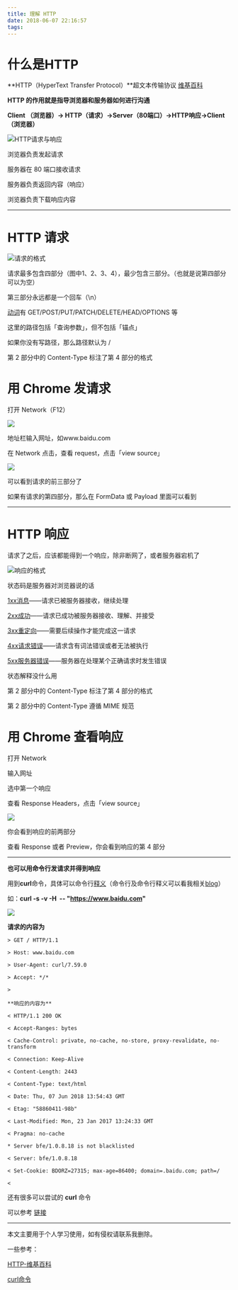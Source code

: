 ```yaml
---
title: 理解 HTTP
date: 2018-06-07 22:16:57
tags:
---
```

# **什么是HTTP**

**HTTP（HyperText Transfer Protocol）**超文本传输协议 [维基百科](https://zh.wikipedia.org/wiki/%E8%B6%85%E6%96%87%E6%9C%AC%E4%BC%A0%E8%BE%93%E5%8D%8F%E8%AE%AE#%E5%8D%8F%E8%AE%AE%E6%A6%82%E8%BF%B0)

**HTTP 的作用就是指导浏览器和服务器如何进行沟通**

**Client （浏览器）→ HTTP（请求）→Server（80端口）→HTTP响应→Client（浏览器）**

![HTTP请求与响应](https://upload-images.jianshu.io/upload_images/7094266-e2b8fabd058d2313.jpg?imageMogr2/auto-orient/strip%7CimageView2/2/w/1240)

浏览器负责发起请求

服务器在 80 端口接收请求

服务器负责返回内容（响应）

浏览器负责下载响应内容

* * *

# **HTTP 请求**

![请求的格式](https://upload-images.jianshu.io/upload_images/7094266-3255f775c068ece3.jpg?imageMogr2/auto-orient/strip%7CimageView2/2/w/1240)

请求最多包含四部分（图中1、2、3、4），最少包含三部分。（也就是说第四部分可以为空）

第三部分永远都是一个回车（\n）

[动词](https://zh.wikipedia.org/wiki/%E8%B6%85%E6%96%87%E6%9C%AC%E4%BC%A0%E8%BE%93%E5%8D%8F%E8%AE%AE#%E8%AF%B7%E6%B1%82%E6%96%B9%E6%B3%95)有 GET/POST/PUT/PATCH/DELETE/HEAD/OPTIONS 等

这里的路径包括「查询参数」，但不包括「锚点」

如果你没有写路径，那么路径默认为 /

第 2 部分中的 Content-Type 标注了第 4 部分的格式

# **用 Chrome 发请求**

打开 Network（F12）

![](https://upload-images.jianshu.io/upload_images/7094266-ac46ff3c447bfe4a.jpg?imageMogr2/auto-orient/strip%7CimageView2/2/w/1240)

地址栏输入网址，如www.baidu.com

在 Network 点击，查看 request，点击「view source」

![](https://upload-images.jianshu.io/upload_images/7094266-a26b808214a7f891.jpg?imageMogr2/auto-orient/strip%7CimageView2/2/w/1240)

可以看到请求的前三部分了

如果有请求的第四部分，那么在 FormData 或 Payload 里面可以看到

* * *

# **HTTP 响应**

请求了之后，应该都能得到一个响应，除非断网了，或者服务器宕机了

![响应的格式](https://upload-images.jianshu.io/upload_images/7094266-0a2a709c31b4f71e.jpg?imageMogr2/auto-orient/strip%7CimageView2/2/w/1240)

状态码是服务器对浏览器说的话

[1xx消息](https://zh.wikipedia.org/wiki/HTTP%E7%8A%B6%E6%80%81%E7%A0%81#1xx%E6%B6%88%E6%81%AF)——请求已被服务器接收，继续处理

[2xx成功](https://zh.wikipedia.org/wiki/HTTP%E7%8A%B6%E6%80%81%E7%A0%81#2xx%E6%88%90%E5%8A%9F)——请求已成功被服务器接收、理解、并接受

[3xx重定向](https://zh.wikipedia.org/wiki/HTTP%E7%8A%B6%E6%80%81%E7%A0%81#3xx%E9%87%8D%E5%AE%9A%E5%90%91)——需要后续操作才能完成这一请求

[4xx请求错误](https://zh.wikipedia.org/wiki/HTTP%E7%8A%B6%E6%80%81%E7%A0%81#4xx%E8%AF%B7%E6%B1%82%E9%94%99%E8%AF%AF)——请求含有词法错误或者无法被执行

[5xx服务器错误](https://zh.wikipedia.org/wiki/HTTP%E7%8A%B6%E6%80%81%E7%A0%81#5xx%E6%9C%8D%E5%8A%A1%E5%99%A8%E9%94%99%E8%AF%AF)——服务器在处理某个正确请求时发生错误

状态解释没什么用

第 2 部分中的 Content-Type 标注了第 4 部分的格式

第 2 部分中的 Content-Type 遵循 MIME 规范

# **用 Chrome 查看响应**

打开 Network

输入网址

选中第一个响应

查看 Response Headers，点击「view source」

![](https://upload-images.jianshu.io/upload_images/7094266-c1ef5f68fe12bac5.jpg?imageMogr2/auto-orient/strip%7CimageView2/2/w/1240)

你会看到响应的前两部分

查看 Response 或者 Preview，你会看到响应的第 4 部分

* * *

**也可以用命令行发请求并得到响应**

用到**curl**命令，具体可以命令行[释义](https://explainshell.com/)（命令行及命令行释义可以看我相关[blog](https://www.jianshu.com/p/dcf636cbe6af)）

如：**curl -s -v -H  -- "https://www.baidu.com"**

![](https://upload-images.jianshu.io/upload_images/7094266-fb73225d2f20d079.jpg?imageMogr2/auto-orient/strip%7CimageView2/2/w/1240)

**请求的内容为**
```
> GET / HTTP/1.1

> Host: www.baidu.com

> User-Agent: curl/7.59.0

> Accept: */*

>

**响应的内容为**

< HTTP/1.1 200 OK

< Accept-Ranges: bytes

< Cache-Control: private, no-cache, no-store, proxy-revalidate, no-transform

< Connection: Keep-Alive

< Content-Length: 2443

< Content-Type: text/html

< Date: Thu, 07 Jun 2018 13:54:43 GMT

< Etag: "58860411-98b"

< Last-Modified: Mon, 23 Jan 2017 13:24:33 GMT

< Pragma: no-cache

* Server bfe/1.0.8.18 is not blacklisted

< Server: bfe/1.0.8.18

< Set-Cookie: BDORZ=27315; max-age=86400; domain=.baidu.com; path=/

<
```
还有很多可以尝试的 **curl** 命令

可以参考 [链接](http://man.linuxde.net/curl)

* * *

本文主要用于个人学习使用，如有侵权请联系我删除。

一些参考：

[HTTP-维基百科](https://zh.wikipedia.org/wiki/%E8%B6%85%E6%96%87%E6%9C%AC%E4%BC%A0%E8%BE%93%E5%8D%8F%E8%AE%AE)

[curl命令](http://man.linuxde.net/curl)